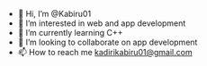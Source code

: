 - 👋 Hi, I’m @Kabiru01
- 👀 I’m interested in web and app development
- 🌱 I’m currently learning C++
- 💞️ I’m looking to collaborate on app development
- 📫 How to reach me kadirikabiru01@gmail.com

<!---
Kabiru01/Kabiru01 is a ✨ special ✨ repository because its `README.md` (this file) appears on your GitHub profile.
You can click the Preview link to take a look at your changes.
--->
